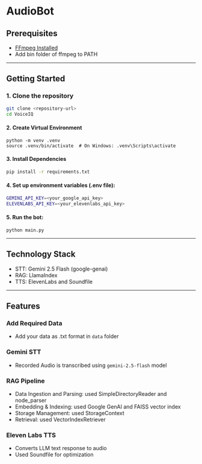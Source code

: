 # AudioBot

## Prerequisites
- [FFmpeg Installed](https://github.com/BtbN/FFmpeg-Builds/releases/download/latest/ffmpeg-master-latest-win64-gpl-shared.zip)
- Add bin folder of ffmpeg to PATH

---

## Getting Started
### 1. Clone the repository
```bash
git clone <repository-url>
cd VoiceIQ
```
#### 2. Create Virtual Environment
```
python -m venv .venv
source .venv/bin/activate  # On Windows: .venv\Scripts\activate
```
#### 3. Install Dependencies
```bash
pip install -r requirements.txt
```
#### 4. Set up environment variables (.env file):
```bash
GEMINI_API_KEY=<your_google_api_key>
ELEVENLABS_API_KEY=<your_elevenlabs_api_key>
```
#### 5. Run the bot:
```
python main.py
```

---

## Technology Stack
- STT: Gemini 2.5 Flash (google-genai)
- RAG: LlamaIndex
- TTS: ElevenLabs and Soundfile

---

## Features
### Add Required Data
- Add your data as .txt format in `data` folder
### Gemini STT
- Recorded Audio is transcribed using `gemini-2.5-flash` model
### RAG Pipeline
- Data Ingestion and Parsing: used SimpleDirectoryReader and node_parser
- Embedding & Indexing: used Google GenAI and FAISS vector index
- Storage Management: used StorageContext 
- Retrieval: used VectorIndexRetriever
### Eleven Labs TTS
- Converts LLM text response to audio
- Used Soundfile for optimization
